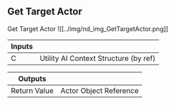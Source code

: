 ## Get Target Actor
Get Target Actor
![[../img/nd_img_GetTargetActor.png]]

|Inputs||
|--|--|
| C | Utility AI Context Structure (by ref) |

|Outputs||
|--|--|
| Return Value | Actor Object Reference |

